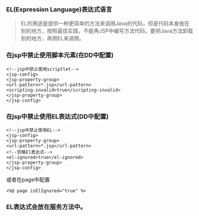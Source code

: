 ### EL(Expression Language)表达式语言
>EL的用途是提供一种更简单的方法来调用Java的代码，但是代码本身放在别的地方，按照最佳实践，不能再JSP中编写方法代码，要把Java方法卸载别的地方，再用EL来调用。

### 在jsp中禁止使用脚本元素(在DD中配置)
    <!--jsp中禁止使用scriptlet-->
    <jsp-config>
    <jsp-property-group>
    <url-pattern>*.jsp</url-pattern>
    <scripting-invalid>true</scripting-invalid>
    </jsp-property-group>
    </jsp-config>
### 在jsp中禁止使用EL表达式(DD中配置)
    <!--jsp中禁止使用EL-->
    <jsp-config>
    <jsp-property-group>
    <url-pattern>*.jsp</url-pattern>
    <!--忽略El表达式-->
    <el-ignored>true</el-ignored>
    </jsp-property-group>
    </jsp-config>
或者在page中配置    

    <%@ page isElIgnored="true" %> 
### EL表达式会放在服务方法中。
